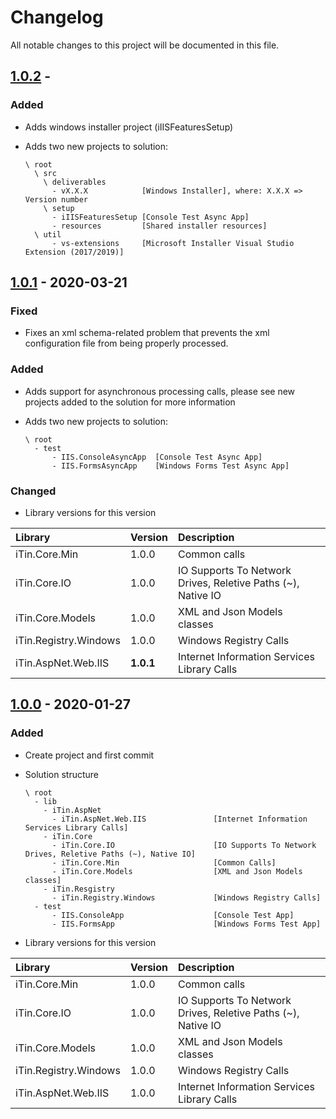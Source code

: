 ﻿# Changelog

All notable changes to this project will be documented in this file.

## [1.0.2] - 

### Added

- Adds windows installer project (iIISFeaturesSetup)

- Adds two new projects to solution:

      \ root 
        \ src
          \ deliverables
            - vX.X.X            [Windows Installer], where: X.X.X => Version number
          \ setup
            - iIISFeaturesSetup [Console Test Async App]
            - resources         [Shared installer resources]
        \ util
            - vs-extensions     [Microsoft Installer Visual Studio Extension (2017/2019)]

## [1.0.1] - 2020-03-21

### Fixed

- Fixes an xml schema-related problem that prevents the xml configuration file from being properly processed.

### Added

- Adds support for asynchronous processing calls, please see new projects added to the solution for more information

- Adds two new projects to solution:

      \ root
        - test
            - IIS.ConsoleAsyncApp  [Console Test Async App]
            - IIS.FormsAsyncApp    [Windows Forms Test Async App]

### Changed

- Library versions for this version
  
|Library|Version|Description|
|:------|:------|:----------|
|iTin.Core.Min| 1.0.0 | Common calls |
|iTin.Core.IO| 1.0.0 | IO Supports To Network Drives, Reletive Paths (~), Native IO |
|iTin.Core.Models| 1.0.0 | XML and Json Models classes |
|iTin.Registry.Windows| 1.0.0 | Windows Registry Calls  |
|iTin.AspNet.Web.IIS| **1.0.1** | Internet Information Services Library Calls |

## [1.0.0] - 2020-01-27

### Added

- Create project and first commit

- Solution structure

      \ root
        - lib
          - iTin.AspNet             
            - iTin.AspNet.Web.IIS               [Internet Information Services Library Calls] 
          - iTin.Core             
            - iTin.Core.IO                      [IO Supports To Network Drives, Reletive Paths (~), Native IO] 
            - iTin.Core.Min                     [Common Calls] 
            - iTin.Core.Models                  [XML and Json Models classes]
          - iTin.Resgistry    
            - iTin.Registry.Windows             [Windows Registry Calls] 
        - test
            - IIS.ConsoleApp                    [Console Test App]
            - IIS.FormsApp                      [Windows Forms Test App]

- Library versions for this version
  
|Library|Version|Description|
|:------|:------|:----------|
|iTin.Core.Min| 1.0.0 | Common calls |
|iTin.Core.IO| 1.0.0 | IO Supports To Network Drives, Reletive Paths (~), Native IO |
|iTin.Core.Models| 1.0.0 | XML and Json Models classes |
|iTin.Registry.Windows| 1.0.0 | Windows Registry Calls  |
|iTin.AspNet.Web.IIS| 1.0.0 | Internet Information Services Library Calls |

[1.0.0]: https://github.com/iAJTin/iIIS/releases/tag/v1.0.0
[1.0.1]: https://github.com/iAJTin/iIIS/releases/tag/v1.0.1
[1.0.2]: https://github.com/iAJTin/iIIS/releases/tag/v1.0.2
